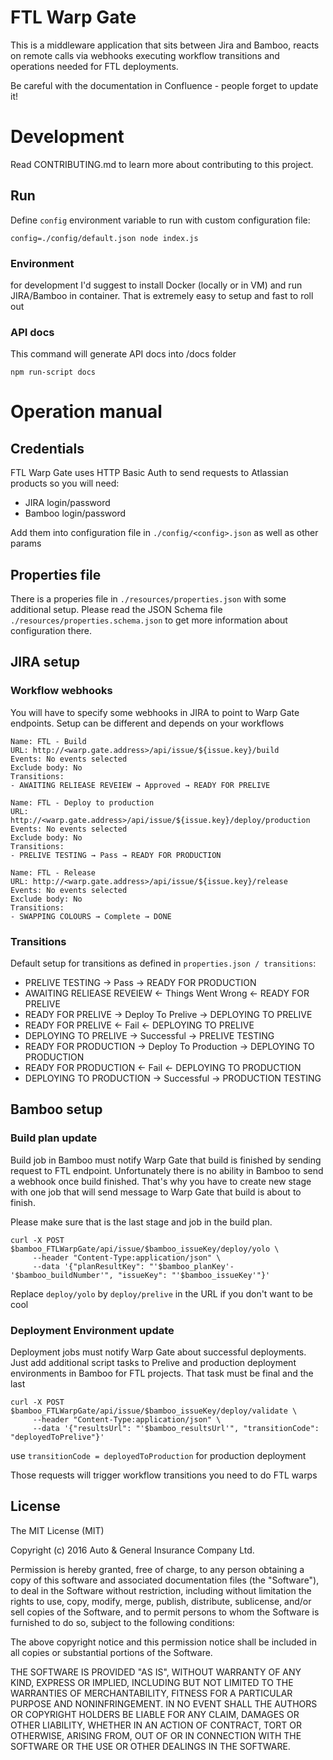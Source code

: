 # FTL Warp Gate

This is a middleware application that sits between Jira and Bamboo,
reacts on remote calls via webhooks executing workflow transitions
and operations needed for FTL deployments.

Be careful with the documentation in Confluence - people forget to update it!

# Development

Read CONTRIBUTING.md to learn more about contributing to this project.

## Run

Define `config` environment variable to run with custom configuration file:

```
config=./config/default.json node index.js
```

### Environment

for development I'd suggest to install Docker (locally or in VM) and run JIRA/Bamboo in container. That is extremely
easy to setup and fast to roll out

### API docs

This command will generate API docs into /docs folder

```
npm run-script docs
```

# Operation manual

## Credentials

FTL Warp Gate uses HTTP Basic Auth to send requests to Atlassian products so you will need:
- JIRA login/password
- Bamboo login/password

Add them into configuration file in `./config/<config>.json` as well as other params

## Properties file

There is a properies file in `./resources/properties.json` with some additional setup. Please read the JSON Schema
file `./resources/properties.schema.json` to get more information about configuration there.

## JIRA setup

### Workflow webhooks

You will have to specify some webhooks in JIRA to point to Warp Gate endpoints.
Setup can be different and depends on your workflows

```
Name: FTL - Build
URL: http://<warp.gate.address>/api/issue/${issue.key}/build
Events: No events selected
Exclude body: No
Transitions:
- AWAITING RELIEASE REVEIEW → Approved → READY FOR PRELIVE
```

```
Name: FTL - Deploy to production
URL: http://<warp.gate.address>/api/issue/${issue.key}/deploy/production
Events: No events selected
Exclude body: No
Transitions:
- PRELIVE TESTING → Pass → READY FOR PRODUCTION
```

```
Name: FTL - Release
URL: http://<warp.gate.address>/api/issue/${issue.key}/release
Events: No events selected
Exclude body: No
Transitions:
- SWAPPING COLOURS → Complete → DONE
```

### Transitions

Default setup for transitions as defined in `properties.json / transitions`:

- PRELIVE TESTING → Pass → READY FOR PRODUCTION
- AWAITING RELIEASE REVEIEW ← Things Went Wrong ← READY FOR PRELIVE
- READY FOR PRELIVE → Deploy To Prelive → DEPLOYING TO PRELIVE
- READY FOR PRELIVE ← Fail ← DEPLOYING TO PRELIVE
- DEPLOYING TO PRELIVE → Successful → PRELIVE TESTING
- READY FOR PRODUCTION → Deploy To Production → DEPLOYING TO PRODUCTION
- READY FOR PRODUCTION ← Fail ← DEPLOYING TO PRODUCTION
- DEPLOYING TO PRODUCTION → Successful → PRODUCTION TESTING

## Bamboo setup

### Build plan update

Build job in Bamboo must notify Warp Gate that build is finished by sending request to FTL endpoint.
Unfortunately there is no ability in Bamboo to send a webhook once build finished. That's why you
have to create new stage with one job that will send message to Warp Gate that build is about to finish.

Please make sure that is the last stage and job in the build plan.

```
curl -X POST $bamboo_FTLWarpGate/api/issue/$bamboo_issueKey/deploy/yolo \
     --header "Content-Type:application/json" \
     --data '{"planResultKey": "'$bamboo_planKey'-'$bamboo_buildNumber'", "issueKey": "'$bamboo_issueKey'"}'
```

Replace `deploy/yolo` by `deploy/prelive` in the URL if you don't want to be cool


### Deployment Environment update

Deployment jobs must notify Warp Gate about successful deployments. Just add additional script tasks to Prelive
and production deployment environments in Bamboo for FTL projects. That task must be final and the last

```
curl -X POST $bamboo_FTLWarpGate/api/issue/$bamboo_issueKey/deploy/validate \
     --header "Content-Type:application/json" \
     --data '{"resultsUrl": "'$bamboo_resultsUrl'", "transitionCode": "deployedToPrelive"}'
```

use `transitionCode = deployedToProduction` for production deployment

Those requests will trigger workflow transitions you need to do FTL warps


## License

The MIT License (MIT)

Copyright (c) 2016 Auto & General Insurance Company Ltd.

Permission is hereby granted, free of charge, to any person obtaining a copy
of this software and associated documentation files (the "Software"), to deal
in the Software without restriction, including without limitation the rights
to use, copy, modify, merge, publish, distribute, sublicense, and/or sell
copies of the Software, and to permit persons to whom the Software is
furnished to do so, subject to the following conditions:

The above copyright notice and this permission notice shall be included in all
copies or substantial portions of the Software.

THE SOFTWARE IS PROVIDED "AS IS", WITHOUT WARRANTY OF ANY KIND, EXPRESS OR
IMPLIED, INCLUDING BUT NOT LIMITED TO THE WARRANTIES OF MERCHANTABILITY,
FITNESS FOR A PARTICULAR PURPOSE AND NONINFRINGEMENT. IN NO EVENT SHALL THE
AUTHORS OR COPYRIGHT HOLDERS BE LIABLE FOR ANY CLAIM, DAMAGES OR OTHER
LIABILITY, WHETHER IN AN ACTION OF CONTRACT, TORT OR OTHERWISE, ARISING FROM,
OUT OF OR IN CONNECTION WITH THE SOFTWARE OR THE USE OR OTHER DEALINGS IN THE
SOFTWARE.
